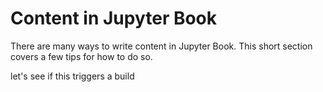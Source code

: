 Content in Jupyter Book
=======================

There are many ways to write content in Jupyter Book. This short section
covers a few tips for how to do so.

let's see if this triggers a build
